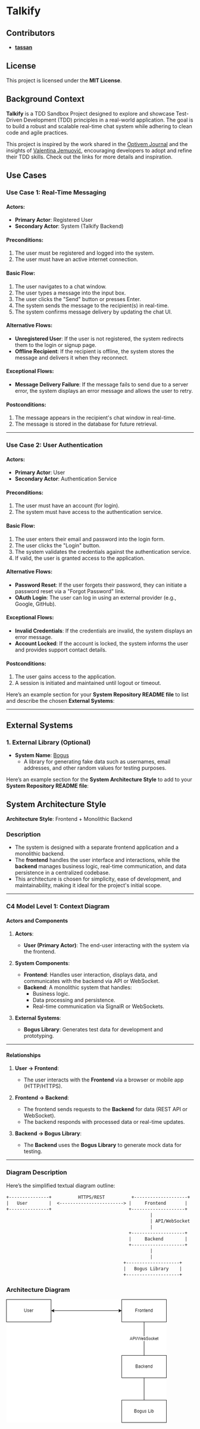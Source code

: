 # Talkify

## Contributors

- **[tassan](https://github.com/tassan)**

## License

This project is licensed under the **MIT License**.

## Background Context

**Talkify** is a TDD Sandbox Project designed to explore and showcase Test-Driven Development (TDD) principles in a real-world application. The goal is to build a robust and scalable real-time chat system while adhering to clean code and agile practices.

This project is inspired by the work shared in the [Optivem Journal](https://journal.optivem.com/) and the insights of [Valentina Jemuović](https://substack.com/@valentinajemuovic), encouraging developers to adopt and refine their TDD skills. Check out the links for more details and inspiration.

## Use Cases

### Use Case 1: Real-Time Messaging

#### Actors:

- **Primary Actor**: Registered User
- **Secondary Actor**: System (Talkify Backend)

#### Preconditions:

1. The user must be registered and logged into the system.
2. The user must have an active internet connection.

#### Basic Flow:

1. The user navigates to a chat window.
2. The user types a message into the input box.
3. The user clicks the "Send" button or presses Enter.
4. The system sends the message to the recipient(s) in real-time.
5. The system confirms message delivery by updating the chat UI.

#### Alternative Flows:

- **Unregistered User**: If the user is not registered, the system redirects them to the login or signup page.
- **Offline Recipient**: If the recipient is offline, the system stores the message and delivers it when they reconnect.

#### Exceptional Flows:

- **Message Delivery Failure**: If the message fails to send due to a server error, the system displays an error message and allows the user to retry.

#### Postconditions:

1. The message appears in the recipient's chat window in real-time.
2. The message is stored in the database for future retrieval.

---

### Use Case 2: User Authentication

#### Actors:

- **Primary Actor**: User
- **Secondary Actor**: Authentication Service

#### Preconditions:

1. The user must have an account (for login).
2. The system must have access to the authentication service.

#### Basic Flow:

1. The user enters their email and password into the login form.
2. The user clicks the "Login" button.
3. The system validates the credentials against the authentication service.
4. If valid, the user is granted access to the application.

#### Alternative Flows:

- **Password Reset**: If the user forgets their password, they can initiate a password reset via a "Forgot Password" link.
- **OAuth Login**: The user can log in using an external provider (e.g., Google, GitHub).

#### Exceptional Flows:

- **Invalid Credentials**: If the credentials are invalid, the system displays an error message.
- **Account Locked**: If the account is locked, the system informs the user and provides support contact details.

#### Postconditions:

1. The user gains access to the application.
2. A session is initiated and maintained until logout or timeout.

Here’s an example section for your **System Repository README file** to list and describe the chosen **External Systems**:

---

## External Systems

### 1. External Library (Optional)

- **System Name**: [Bogus](https://github.com/bchavez/Bogus)
  - A library for generating fake data such as usernames, email addresses, and other random values for testing purposes.

Here’s an example section for the **System Architecture Style** to add to your **System Repository README file**:

## System Architecture Style

**Architecture Style**: Frontend + Monolithic Backend

### Description

- The system is designed with a separate frontend application and a monolithic backend.
- The **frontend** handles the user interface and interactions, while the **backend** manages business logic, real-time communication, and data persistence in a centralized codebase.
- This architecture is chosen for simplicity, ease of development, and maintainability, making it ideal for the project's initial scope.

---

### C4 Model Level 1: Context Diagram

#### **Actors and Components**

1. **Actors**:

   - **User (Primary Actor)**: The end-user interacting with the system via the frontend.

2. **System Components**:

   - **Frontend**: Handles user interaction, displays data, and communicates with the backend via API or WebSocket.
   - **Backend**: A monolithic system that handles:
     - Business logic.
     - Data processing and persistence.
     - Real-time communication via SignalR or WebSockets.

3. **External Systems**:
   - **Bogus Library**: Generates test data for development and prototyping.

---

#### **Relationships**

1. **User → Frontend**:

   - The user interacts with the **Frontend** via a browser or mobile app (HTTP/HTTPS).

2. **Frontend → Backend**:

   - The frontend sends requests to the **Backend** for data (REST API or WebSocket).
   - The backend responds with processed data or real-time updates.

3. **Backend → Bogus Library**:
   - The **Backend** uses the **Bogus Library** to generate mock data for testing.

---

### Diagram Description

Here’s the simplified textual diagram outline:

```
+---------------+          HTTPS/REST          +--------------------+
|   User        |  <------------------------> |     Frontend       |
+---------------+                             +--------------------+
                                                      |
                                                      | API/WebSocket
                                                      |
                                              +--------------------+
                                              |     Backend        |
                                              +--------------------+
                                                      |
                                                      |
                                            +--------------------+
                                            |   Bogus Library    |
                                            +--------------------+
```

### Architecture Diagram

![Architecture Digram](docs/system-architecture.png)
